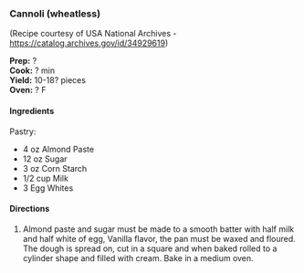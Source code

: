 ### Cannoli (wheatless)
(Recipe courtesy of USA National Archives - https://catalog.archives.gov/id/34929619)

**Prep:** ?<br>
**Cook:** ? min<br>
**Yield:** 10-18? pieces<br>
**Oven:** ? F

#### Ingredients
Pastry:
* 4 oz Almond Paste
* 12 oz Sugar
* 3 oz Corn Starch
* 1/2 cup Milk
* 3 Egg Whites

#### Directions
1. Almond paste and sugar must be made to a smooth batter with half milk and half white of egg, Vanilla flavor, the pan must be waxed and floured. The dough is spread on, cut in a square and when baked rolled to a cylinder shape and filled with cream. Bake in a medium oven.
